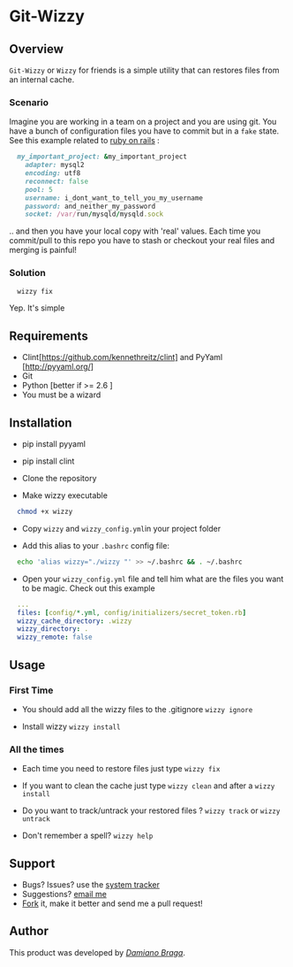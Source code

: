 # Git-Wizzy
 
## Overview

`Git-Wizzy` or `Wizzy` for friends is a simple utility that can restores files from an internal cache.

### Scenario

Imagine you are working in a team on a project and you are using git.
You have a bunch of configuration files you have to commit but in a `fake` state.
See this example related to [ruby on rails](https://github.com/rails/rails) :

```ruby
  my_important_project: &my_important_project
    adapter: mysql2
    encoding: utf8
    reconnect: false
    pool: 5
    username: i_dont_want_to_tell_you_my_username
    password: and_neither_my_password
    socket: /var/run/mysqld/mysqld.sock
```
.. and then you have your local copy with 'real' values.
Each time you commit/pull to this repo you have to stash or checkout your real files and merging is painful!

### Solution

```bash
  wizzy fix
```
Yep. It's simple

## Requirements

- Clint[https://github.com/kennethreitz/clint] and PyYaml [http://pyyaml.org/]
- Git
- Python [better if >= 2.6 ]
- You must be a wizard 
 
## Installation

- pip install pyyaml

- pip install clint

- Clone the repository

- Make wizzy executable

```bash
  chmod +x wizzy
```

- Copy `wizzy` and `wizzy_config.yml`in your project folder

- Add this alias to your `.bashrc` config file:

```bash
  echo 'alias wizzy="./wizzy "' >> ~/.bashrc && . ~/.bashrc
```

- Open your `wizzy_config.yml` file and tell him what are the files you want to be magic. Check out this example 

```yml
  ...
  files: [config/*.yml, config/initializers/secret_token.rb]
  wizzy_cache_directory: .wizzy
  wizzy_directory: .
  wizzy_remote: false
```
## Usage

### First Time

- You should add all the wizzy files to the .gitignore
  `wizzy ignore`
    
- Install wizzy
  `wizzy install`

### All the times

- Each time you need to restore files just type 
`wizzy fix`

- If you want to clean the cache just type
`wizzy clean` and after a `wizzy install`

- Do you want to track/untrack your restored files ?
`wizzy track` or `wizzy untrack`

- Don't remember a spell?
`wizzy help`

## Support

- Bugs? Issues? use the [system tracker](https://github.com/dbraga/git-wizzy/issues) 
- Suggestions? [email me](mailto:damiano.braga@gmail.com)
- [Fork](https://github.com/dbraga/git-wizzy/fork) it, make it better and send me a pull request!
 
## Author
 
This product was developed by [*Damiano Braga*](https://github.com/dbraga).